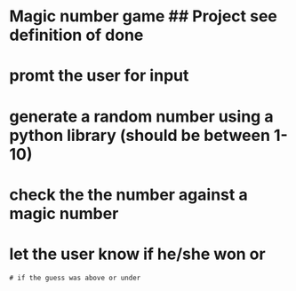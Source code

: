 # Magic number game ## Project see definition of done

# promt the user for input
# generate a random number using a python library (should be between 1-10)

# check the the number against a magic number
# let the user know if he/she won or
    # if the guess was above or under